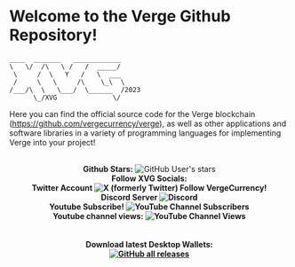 Welcome to the Verge Github Repository! 
====

```
____  _______   ____________ 
\   \/  /\   \ /   /  _____/ 
 \     /  \   Y   /   \  ___ 
 /     \   \     /\    \_\  \
/___/\  \   \___/  \______  /2023
      \_/XVG              \/ 
```

Here you can find the official source code for the Verge blockchain (https://github.com/vergecurrency/verge), as well as other applications and software libraries in a variety of programming languages for implementing Verge into your project!<br><br>
<p align="center">
  <b>Github Stars:</b> <img alt="GitHub User's stars" src="https://img.shields.io/github/stars/vergecurrency"><br>
  <b>Follow XVG Socials:</b><br>
  <b>Twitter Account<b> <img alt="X (formerly Twitter) Follow VergeCurrency!" src="https://img.shields.io/twitter/follow/vergecurrency?logo=twitter&logoColor=teal&labelColor=black&color=black"><br>
  <b>Discord Server</b> <img alt="Discord" src="https://img.shields.io/discord/325024453065179137?logo=v&logoColor=teal"><br>
  <b>Youtube Subscribe!</b> <img alt="YouTube Channel Subscribers" src="https://img.shields.io/youtube/channel/subscribers/UCv59uw_WhHB2VxbBs0LPeeQ"><br>
  <b>Youtube channel views:</b> <img alt="YouTube Channel Views" src="https://img.shields.io/youtube/channel/views/UCv59uw_WhHB2VxbBs0LPeeQ"><br>
<br><br>
 Download latest Desktop Wallets:<br>
 <a href="https://github.com/vergecurrency/verge/releases/latest">
 <img alt="GitHub all releases" src="https://img.shields.io/github/downloads/vergecurrency/verge/total?logo=GitHub">
 </a>
</p>
  
